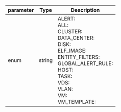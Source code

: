 | parameter | Type | Description |
| ----------- | ----------- |----------- |
| enum  |  string  | ALERT: <br/>ALL: <br/>CLUSTER: <br/>DATA_CENTER: <br/>DISK: <br/>ELF_IMAGE: <br/>ENTITY_FILTERS: <br/>GLOBAL_ALERT_RULE: <br/>HOST: <br/>TASK: <br/>VDS: <br/>VLAN: <br/>VM: <br/>VM_TEMPLATE:    |